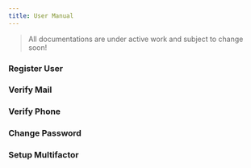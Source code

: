 ```yaml
---
title: User Manual
---
```


> All documentations are under active work and subject to change soon!

### Register User

### Verify Mail

### Verify Phone

### Change Password

### Setup Multifactor

